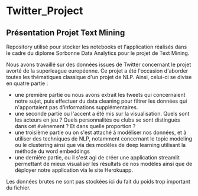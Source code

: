 # Twitter_Project

## Présentation Projet Text Mining

Repository utilisé pour stocker les notebooks et l'application réalisés  dans le cadre du diplome
Sorbonne Data Analytics pour le projet de Text Mining.

Nous avons travaillé sur des données issues de Twitter concernant le projet avorté de la superleague européenne.
Ce projet a été l'occasion d'aborder toutes les thématiques classique d'un projet de NLP. Ainsi, celui-ci se divise en quatre partie :

- une première partie ou nous avons extrait les tweets qui concernaient notre sujet, puis effectuer du data cleaning pour filtrer les données 
qui n'apportaient pas d'informations supplémentaires.
- une seconde partie ou l'accent a été mis sur la visualisation. Quels sont les acteurs en jeu ? 
Quels personnalités ou clubs se sont distingués dans cet évènement ? Et dans quelle proportion ?
- une troisième partie ou on s'est attaché à modéliser nos données, et à utiliser des techniques de NLP, notamment concernant le topic modeling
ou le clustering ainsi que via des modèles de deep learning utilisant la méthode du word embeddings
- une dernière partie, ou il s'est agi de créer une application streamlit permettant de mieux visualiser les résultats de nos modèles ainsi 
que de déployer notre application via le site Herokuapp.

Les données brutes ne sont pas stockées ici du fait du poids trop important du fichier.
